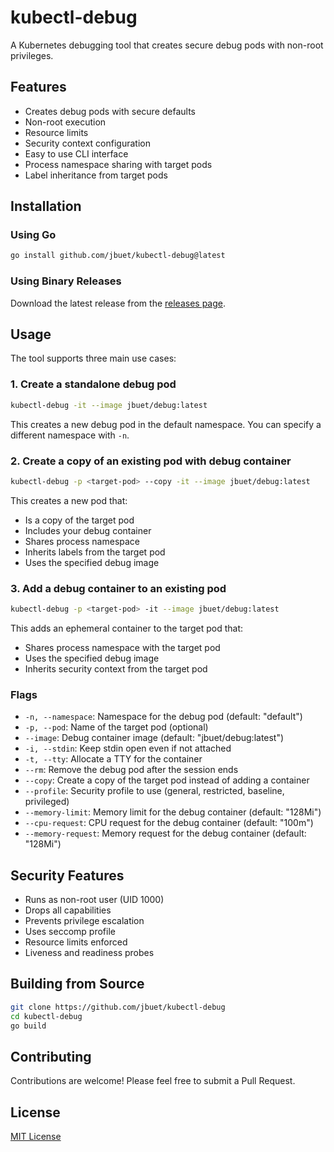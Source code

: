 # kubectl-debug

A Kubernetes debugging tool that creates secure debug pods with non-root privileges.

## Features

- Creates debug pods with secure defaults
- Non-root execution
- Resource limits
- Security context configuration
- Easy to use CLI interface
- Process namespace sharing with target pods
- Label inheritance from target pods

## Installation

### Using Go

```bash
go install github.com/jbuet/kubectl-debug@latest
```

### Using Binary Releases

Download the latest release from the [releases page](https://github.com/jbuet/kubectl-debug/releases).

## Usage

The tool supports three main use cases:

### 1. Create a standalone debug pod

```bash
kubectl-debug -it --image jbuet/debug:latest
```

This creates a new debug pod in the default namespace. You can specify a different namespace with `-n`.

### 2. Create a copy of an existing pod with debug container

```bash
kubectl-debug -p <target-pod> --copy -it --image jbuet/debug:latest
```

This creates a new pod that:
- Is a copy of the target pod
- Includes your debug container
- Shares process namespace
- Inherits labels from the target pod
- Uses the specified debug image

### 3. Add a debug container to an existing pod

```bash
kubectl-debug -p <target-pod> -it --image jbuet/debug:latest
```

This adds an ephemeral container to the target pod that:
- Shares process namespace with the target pod
- Uses the specified debug image
- Inherits security context from the target pod

### Flags

- `-n, --namespace`: Namespace for the debug pod (default: "default")
- `-p, --pod`: Name of the target pod (optional)
- `--image`: Debug container image (default: "jbuet/debug:latest")
- `-i, --stdin`: Keep stdin open even if not attached
- `-t, --tty`: Allocate a TTY for the container
- `--rm`: Remove the debug pod after the session ends
- `--copy`: Create a copy of the target pod instead of adding a container
- `--profile`: Security profile to use (general, restricted, baseline, privileged)
- `--memory-limit`: Memory limit for the debug container (default: "128Mi")
- `--cpu-request`: CPU request for the debug container (default: "100m")
- `--memory-request`: Memory request for the debug container (default: "128Mi")

## Security Features

- Runs as non-root user (UID 1000)
- Drops all capabilities
- Prevents privilege escalation
- Uses seccomp profile
- Resource limits enforced
- Liveness and readiness probes

## Building from Source

```bash
git clone https://github.com/jbuet/kubectl-debug
cd kubectl-debug
go build
```

## Contributing

Contributions are welcome! Please feel free to submit a Pull Request.

## License

[MIT License](LICENSE)